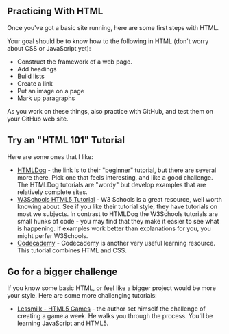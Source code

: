 Practicing With HTML
--------------------

Once you've got a basic site running, here are some first steps with HTML.

Your goal should be to know how to the following in HTML (don't worry about CSS or JavaScript yet):

* Construct the framework of a web page.
* Add headings
* Build lists
* Create a link
* Put an image on a page
* Mark up paragraphs

As you work on these things, also practice with GitHub, and test them on your GitHub web site.

## Try an "HTML 101" Tutorial

Here are some ones that I like:

* [HTMLDog](http://htmldog.com/guides/html/beginner/) - the link is to their "beginner" tutorial, but there are several more there. Pick one that feels interesting, and like a good challenge. The HTMLDog tutorials are "wordy" but develop examples that are relatively complete sites.
* [W3Schools HTML5 Tutorial](http://www.w3schools.com/htmL/) - W3 Schools is a great resource, well worth knowing about. See if you like their tutorial style, they have tutorials on most we subjects. In contrast to HTMLDog the W3Schools tutorials are small hunks of code - you may find that they make it easier to see what is happening. If examples work better than explanations for you, you might perfer W3Schools.
* [Codecademy](http://www.codecademy.com/en/tracks/web) - Codecademy is another very useful learning resource. This tutorial combines HTML and CSS.

## Go for a bigger challenge

If you know some basic HTML, or feel like a bigger project would be more your style. Here are some more challenging tutorials:

* [Lessmilk - HTML5 Games](http://www.lessmilk.com) - the author set himself the challenge of creating a game a week. He walks you through the process. You'll be learning JavaScript and HTML5.
